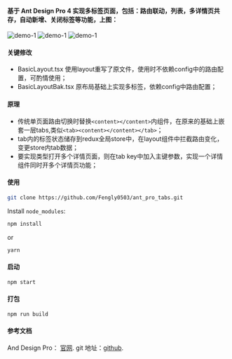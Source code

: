 #### 基于 Ant Design Pro 4 实现多标签页面，包括：路由联动，列表，多详情页共存，自动新增、关闭标签等功能，上图：

![demo-1](https://github.com/Fengly0503/ant_pro_tabs/blob/master/public/demo-images/demo-1.jpg)
![demo-1](https://github.com/Fengly0503/ant_pro_tabs/blob/master/public/demo-images/demo-2.jpg)
![demo-1](https://github.com/Fengly0503/ant_pro_tabs/blob/master/public/demo-images/demo-3.jpg)

#### 关键修改

* BasicLayout.tsx 使用layout重写了原文件，使用时不依赖config中的路由配置，可酌情使用；
* BasicLayoutBak.tsx 原布局基础上实现多标签，依赖config中路由配置；

#### 原理

* 传统单页面路由切换时替换`<content></content>`内组件，在原来的基础上嵌套一层tabs,类似`<tab><content></content></tab>`；
* tab内的标签状态储存到redux全局store中，在layout组件中拦截路由变化，变更store内tab数据；
* 要实现类型打开多个详情页面，则在tab key中加入主键参数，实现一个详情组件同时开多个详情页功能；

#### 使用

```bash
git clone https://github.com/Fengly0503/ant_pro_tabs.git
```
Install `node_modules`:

```bash
npm install
```

or

```bash
yarn
```

#### 启动

```bash
npm start
```

#### 打包

```bash
npm run build
```

#### 参考文档

And Design Pro： [官网](https://pro.ant.design). git 地址：[github](https://github.com/ant-design/ant-design-pro).
